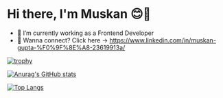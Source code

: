 # Hi there, I'm Muskan &#128522;👋

- 🔭 I’m currently working as a Frontend Developer
- 🌱 Wanna connect? Click here -> https://www.linkedin.com/in/muskan-gupta-%F0%9F%8E%A8-23619913a/

[![trophy](https://github-profile-trophy.vercel.app/?username=muskangupta427&theme=flat&margin-w=15&margin-h=15)](https://github.com/muskangupta427/)

[![Anurag's GitHub stats](https://github-readme-stats.vercel.app/api?username=muskangupta427&show_icons=true&count_private=true)](https://github.com/muskangupta427/)

[![Top Langs](https://github-readme-stats.vercel.app/api/top-langs/?username=muskangupta427&count_private=true)](https://github.com/muskangupta427/)

